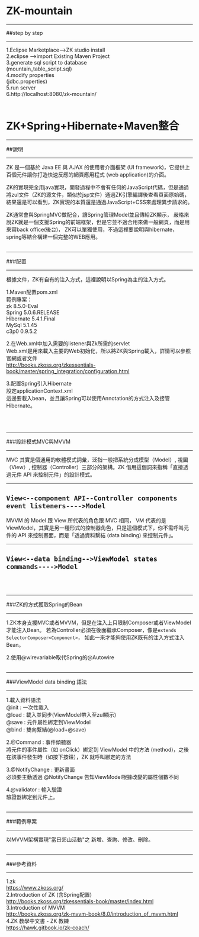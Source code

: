 # ZK-mountain

***
##step by step
***

1.Eclipse Marketplace-->ZK studio install<br>
2.eclipse -->import Existing Maven Project<br>
3.generate sql script to database<br>
(mountain_table_script.sql)<br>
4.modify properties<br>
(jdbc.properties)<br>
5.run server<br>
6.http://localhost:8080/zk-mountain/<br>
<br>

# ZK+Spring+Hibernate+Maven整合

***
##說明
***

ZK 是一個基於 Java EE 與 AJAX 的使用者介面框架 (UI framework)，它提供上百個元件讓你打造快速反應的網頁應用程式 (web application)的介面。

ZK的實現完全用java實現，開發過程中不會有任何的JavaScript代碼，但是通過將zul文件（ZK的源文件，類似於jsp文件）通過ZK引擎編譯後查看頁面原始碼，結果還是可以看到，ZK實現的本質還是通過JavaScript+CSS來處理異步請求的。

ZK通常會與SpringMVC做配合，讓Spring管理Model並且傳給ZK顯示，
嚴格來說ZK就是一個支援Spring的前端框架，但是它並不適合用來做一般網頁，而是用來寫back office(後台)，
ZK可以單獨使用，不過這裡要說明與hibernate，spring等結合構建一個完整的WEB應用。
<br><br>

***
###配置
***

根據文件，ZK有自有的注入方式，這裡說明以Spring為主的注入方式。

1.Maven配置pom.xml<br>
範例專案：<br>
zk          8.5.0-Eval<br>
Spring      5.0.6.RELEASE<br>
Hibernate   5.4.1.Final<br>
MySql       5.1.45<br>
c3p0        0.9.5.2<br>

2.在Web.xml中加入需要的listener與Zk所需的servlet<br>
Web.xml是用來載入主要的Web初始化，所以將ZK與Spring載入，詳情可以參照官網或者文件<br>
http://books.zkoss.org/zkessentials-book/master/spring_integration/configuration.html

3.配置Spring引入Hibernate<br>
設定applicationContext.xml<br>
這邊要載入bean，並且讓Spring可以使用Annotation的方式注入及接管Hibernate。

<br><br>

***
###設計模式MVC與MVVM
***

MVC 其實是個通用的軟體模式詞彙，泛指一般把系統分成模型（Model）, 視圖（View）, 控制器（Controller）三部分的架構。ZK 借用這個詞來指稱「直接透過元件 API 來控制元件」的設計模式。

--------------------------------------------------------------------
`View<--component API--Controller components event listeners---->Model`
--------------------------------------------------------------------

MVVM 的 Model 跟 View 所代表的角色跟 MVC 相同， VM 代表的是 ViewModel，其實是另一種形式的控制器角色，只是這個模式下，你不需呼叫元件的 API 來控制畫面，而是「透過資料繫結 (data binding) 來控制元件」。

--------------------------------------------------------------------
`View<--data binding-->ViewModel states commands---->Model`
--------------------------------------------------------------------

<br><br>

***
###ZK的方式獲取Spring的Bean
***

1.ZK本身支援MVC或者MVVM，但是在注入上只限制Composer或者ViewModel才能注入Bean。
若為Controller必須在後面繼承Composer，像是`extends SelectorComposer<Component>`，
如此一來才能夠使用ZK既有的注入方式注入Bean。

2.使用@wirevariable取代Spring的@Autowire
<br><br>

***
###ViewModel data binding 語法
***

1.載入資料語法<br>
@init : 一次性載入<br>
@load : 載入並同步(ViewModel帶入至zul顯示)<br>
@save : 元件屬性綁定到ViewModel<br>
@bind : 雙向繫結(@load+@save)

2.@Command : 事件傾聽器<br>
將元件的事件屬性（如 onClick）綁定到 ViewModel 中的方法 (method)，之後在該事件發生時（如按下按鈕），ZK 就呼叫綁定的方法

3.@NotifyChange : 更新畫面<br>
必須要主動透過 @NotifyChange 告知ViewModel根據改變的屬性個數不同

4.@validator : 輸入驗證<br>
驗證器綁定到元件上。
<br><br>

***
###範例專案
***

以MVVM架構實現"當日郊山活動"之 新增、查詢、修改、刪除。
<br><br>

***
###參考資料
***

1.zk<br>
https://www.zkoss.org/ <br>
2.Introduction of ZK (含Spring配置)<br>
http://books.zkoss.org/zkessentials-book/master/index.html <br>
3.Introduction of MVVM <br>
http://books.zkoss.org/zk-mvvm-book/8.0/introduction_of_mvvm.html <br>
4.ZK 教學中文書 - ZK 教練 <br>
https://hawk.gitbook.io/zk-coach/ <br>
    


